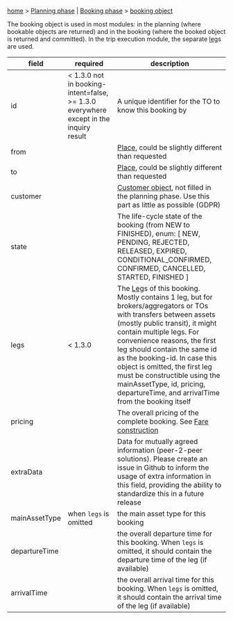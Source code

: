 [home](https://github.com/TOMP-WG/TOMP-API/wiki/) > [Planning phase](Planning-phase.md) | [Booking phase](Booking-phase.md) > [booking object](booking-object.md)

The booking object is used in most modules: in the planning (where bookable objects are returned) and in the booking (where the booked object is returned and committed). In the trip execution module, the separate [leg](leg.md)s are used.

| field | required | description | 
| --- | --- | --- | 
| id | < 1.3.0 not in booking-intent=false, >= 1.3.0 everywhere except in the inquiry result | A unique identifier for the TO to know this booking by |
| from | | [Place](Place.md), could be slightly different than requested |
| to | | [Place](Place.md), could be slightly different than requested |
| customer | | [Customer object](Customer-object.md), not filled in the planning phase. Use this part as little as possible (GDPR) |
| state	| | The life-cycle state of the booking (from NEW to FINISHED), enum: [ NEW, PENDING, REJECTED, RELEASED, EXPIRED, CONDITIONAL_CONFIRMED, CONFIRMED, CANCELLED, STARTED, FINISHED ] |
| legs | < 1.3.0 | The [Leg](Leg.md)s of this booking. Mostly contains 1 leg, but for brokers/aggregators or TOs with transfers between assets (mostly public transit), it might contain multiple legs. For convenience reasons, the first leg should contain the same id as the booking-id.  In case this object is omitted, the first leg must be constructible using the mainAssetType, id, pricing, departureTime, and arrivalTime from the booking itself|
| pricing | | The overall pricing of the complete booking. See [Fare construction](Fare-construction.md) |
| extraData | | Data for mutually agreed information (peer-2-peer solutions). Please create an issue in Github to inform the usage of extra information in this field, providing the ability to standardize this in a future release |
| mainAssetType | when `legs` is omitted | the main asset type for this booking |
| departureTime | | the overall departure time for this booking. When `legs` is omitted, it should contain the departure time of the leg (if available) |
| arrivalTime | | the overall arrival time for this booking. When `legs` is omitted, it should contain the arrival time of the leg (if available) |
